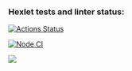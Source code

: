 ### Hexlet tests and linter status:
[![Actions Status](https://github.com/Aleksandr17552/backend-project-lvl1/workflows/hexlet-check/badge.svg)](https://github.com/Aleksandr17552/backend-project-lvl1/actions)

[![Node CI](https://github.com/Aleksandr17552/backend-project-lvl1/actions/workflows/github-actions/badge.svg)](https://github.com/Aleksandr17552/backend-project-lvl1/actions)

<a href="https://codeclimate.com/github/codeclimate/codeclimate/maintainability"><img src="https://api.codeclimate.com/v1/badges/a99a88d28ad37a79dbf6/maintainability" /></a>

